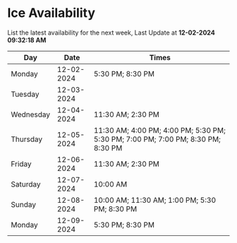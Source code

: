 # Ice Availability

List the latest availability for the next week, Last Update at **12-02-2024 09:32:18 AM**

| Day         | Date        | Times       |
| ----------- | ----------- | ----------- |
|Monday|12-02-2024|5:30 PM; 8:30 PM|
|Tuesday|12-03-2024||
|Wednesday|12-04-2024|11:30 AM; 2:30 PM|
|Thursday|12-05-2024|11:30 AM; 4:00 PM; 4:00 PM; 5:30 PM; 5:30 PM; 7:00 PM; 7:00 PM; 8:30 PM; 8:30 PM|
|Friday|12-06-2024|11:30 AM; 2:30 PM|
|Saturday|12-07-2024|10:00 AM|
|Sunday|12-08-2024|10:00 AM; 11:30 AM; 1:00 PM; 5:30 PM; 8:30 PM|
|Monday|12-09-2024|5:30 PM; 8:30 PM|
